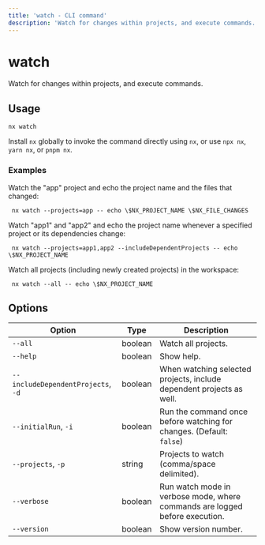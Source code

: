 ```yaml
---
title: 'watch - CLI command'
description: 'Watch for changes within projects, and execute commands.'
---
```


# watch

Watch for changes within projects, and execute commands.

## Usage

```shell
nx watch
```

Install `nx` globally to invoke the command directly using `nx`, or use `npx nx`, `yarn nx`, or `pnpm nx`.

### Examples

Watch the "app" project and echo the project name and the files that changed:

```shell
 nx watch --projects=app -- echo \$NX_PROJECT_NAME \$NX_FILE_CHANGES
```

Watch "app1" and "app2" and echo the project name whenever a specified project or its dependencies change:

```shell
 nx watch --projects=app1,app2 --includeDependentProjects -- echo \$NX_PROJECT_NAME
```

Watch all projects (including newly created projects) in the workspace:

```shell
 nx watch --all -- echo \$NX_PROJECT_NAME
```

## Options

| Option                             | Type    | Description                                                                 |
| ---------------------------------- | ------- | --------------------------------------------------------------------------- |
| `--all`                            | boolean | Watch all projects.                                                         |
| `--help`                           | boolean | Show help.                                                                  |
| `--includeDependentProjects`, `-d` | boolean | When watching selected projects, include dependent projects as well.        |
| `--initialRun`, `-i`               | boolean | Run the command once before watching for changes. (Default: `false`)        |
| `--projects`, `-p`                 | string  | Projects to watch (comma/space delimited).                                  |
| `--verbose`                        | boolean | Run watch mode in verbose mode, where commands are logged before execution. |
| `--version`                        | boolean | Show version number.                                                        |
